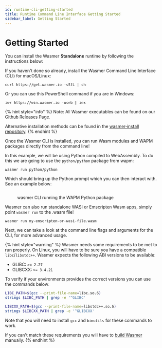 ```yaml
---
id: runtime-cli-getting-started
title: Runtime Command Line Interface Getting Started
sidebar_label: Getting Started
---
```


# Getting Started

You can install the Wasmer **Standalone** runtime by following the instructions below:

If you haven't done so already, install the Wasmer Command Line Interface (CLI) for macOS/Linux:

```
curl https://get.wasmer.io -sSfL | sh
```

Or you can use this PowerShell command if you are in Windows:

```
iwr https://win.wasmer.io -useb | iex
```

{% hint style="info" %}
Note: All Wasmer executables can be found on our [Github Releases Page](https://github.com/wasmerio/wasmer/releases).

Alternative installation methods can be found in the [wasmer-install repository](https://github.com/wasmerio/wasmer-install).
{% endhint %}

Once the Wasmer CLI is installed, you can run Wasm modules and WAPM packages directly from the command line!

In this example, we will be using Python compiled to WebAssembly. To do this we are going to use the `python/python` package from wapm:

```
wasmer run python/python
```

Which should bring up the Python prompt which you can then interact with. See an example below:

<figure><img src="../../.gitbook/assets/Screenshot 2022-11-21 at 5.42.17 PM.png" alt=""><figcaption><p>wasmer CLI running the WAPM Python package</p></figcaption></figure>



Wasmer can also run standalone WASI or Emscripten Wasm apps, simply point `wasmer run` to the .wasm file!

```
wasmer run my-emscripten-or-wasi-file.wasm
```

Next, we can take a look at the command line flags and arguments for the CLI, for more advanced usage.

{% hint style="warning" %}
Wasmer needs some requirements to be met to run properly. On Linux, you will have to be sure you have a compatible `libc`/`libstdc++`. Wasmer expects the following ABI versions to be available:

* GLIBC: `>= 2.27`
* GLIBCXX: `>= 3.4.21`

To verify if your environments provides the correct versions you can use the commands below:

```bash
LIBC_PATH=$(gcc --print-file-name=libc.so.6)
strings $LIBC_PATH | grep -e '^GLIBC'

LIBCXX_PATH=$(gcc --print-file-name=libstdc++.so.6)
strings $LIBCXX_PATH | grep -e '^GLIBCXX'
```

Note that you will need to install `gcc` and `binutils` for these commands to work.

If you can't match these requirements you will have to [build Wasmer](building-from-source/) manually.
{% endhint %}
